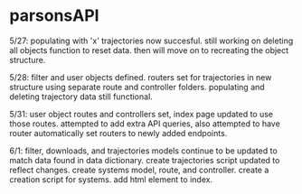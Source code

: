 # parsonsAPI

5/27: populating with 'x' trajectories now succesful. still working on deleting all objects function to reset data. then will move on to recreating the 
object structure.

5/28: filter and user objects defined. routers set for trajectories in new structure using separate route and controller folders. populating and deleting trajectory data still functional. 

5/31: user object routes and controllers set, index page updated to use those routes. attempted to add extra API queries, also attempted to have router automatically set routers to newly added endpoints.

6/1: filter, downloads, and trajectories models continue to be updated to match data found in data dictionary. create trajectories script updated to reflect changes. create systems model, route, and controller. create a creation script for systems. add html element to index.
